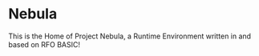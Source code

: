 # Nebula
This is the Home of Project Nebula, a Runtime Environment written in and based on RFO BASIC! 
